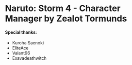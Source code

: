 # Naruto: Storm 4 - Character Manager by Zealot Tormunds

#### Special thanks:
- Kuroha Saenoki
- EliteAce
- Valant96
- Exavadeathwitch
